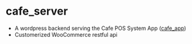 # cafe_server

- A wordpress backend serving the Cafe POS System App ([cafe_app](https://github.com/jasontcs/cafe_app))
- Customerized WooCommerce restful api
